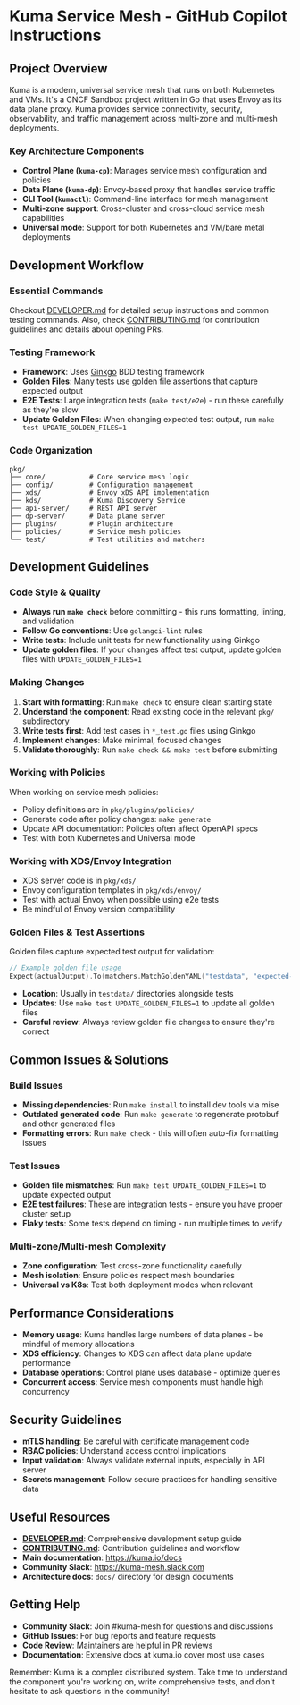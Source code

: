 # Kuma Service Mesh - GitHub Copilot Instructions

## Project Overview

Kuma is a modern, universal service mesh that runs on both Kubernetes and VMs. It's a CNCF Sandbox project written in Go that uses Envoy as its data plane proxy. Kuma provides service connectivity, security, observability, and traffic management across multi-zone and multi-mesh deployments.

### Key Architecture Components

- **Control Plane (`kuma-cp`)**: Manages service mesh configuration and policies
- **Data Plane (`kuma-dp`)**: Envoy-based proxy that handles service traffic  
- **CLI Tool (`kumactl`)**: Command-line interface for mesh management
- **Multi-zone support**: Cross-cluster and cross-cloud service mesh capabilities
- **Universal mode**: Support for both Kubernetes and VM/bare metal deployments

## Development Workflow

### Essential Commands

Checkout [DEVELOPER.md](../DEVELOPER.md) for detailed setup instructions and common testing commands.
Also, check [CONTRIBUTING.md](../CONTRIBUTING.md) for contribution guidelines and details about opening PRs.

### Testing Framework

- **Framework**: Uses [Ginkgo](https://github.com/onsi/ginkgo) BDD testing framework
- **Golden Files**: Many tests use golden file assertions that capture expected output
- **E2E Tests**: Large integration tests (`make test/e2e`) - run these carefully as they're slow
- **Update Golden Files**: When changing expected test output, run `make test UPDATE_GOLDEN_FILES=1`

### Code Organization

```
pkg/
├── core/           # Core service mesh logic
├── config/         # Configuration management
├── xds/            # Envoy xDS API implementation  
├── kds/            # Kuma Discovery Service
├── api-server/     # REST API server
├── dp-server/      # Data plane server
├── plugins/        # Plugin architecture
├── policies/       # Service mesh policies
└── test/           # Test utilities and matchers
```

## Development Guidelines

### Code Style & Quality

- **Always run `make check`** before committing - this runs formatting, linting, and validation
- **Follow Go conventions**: Use `golangci-lint` rules
- **Write tests**: Include unit tests for new functionality using Ginkgo
- **Update golden files**: If your changes affect test output, update golden files with `UPDATE_GOLDEN_FILES=1`

### Making Changes

1. **Start with formatting**: Run `make check` to ensure clean starting state
2. **Understand the component**: Read existing code in the relevant `pkg/` subdirectory
3. **Write tests first**: Add test cases in `*_test.go` files using Ginkgo
4. **Implement changes**: Make minimal, focused changes
5. **Validate thoroughly**: Run `make check && make test` before submitting

### Working with Policies

When working on service mesh policies:

- Policy definitions are in `pkg/plugins/policies/`
- Generate code after policy changes: `make generate`  
- Update API documentation: Policies often affect OpenAPI specs
- Test with both Kubernetes and Universal mode

### Working with XDS/Envoy Integration

- XDS server code is in `pkg/xds/`
- Envoy configuration templates in `pkg/xds/envoy/`
- Test with actual Envoy when possible using e2e tests
- Be mindful of Envoy version compatibility

### Golden Files & Test Assertions

Golden files capture expected test output for validation:

```go
// Example golden file usage
Expect(actualOutput).To(matchers.MatchGoldenYAML("testdata", "expected-output.yaml"))
```

- **Location**: Usually in `testdata/` directories alongside tests
- **Updates**: Use `make test UPDATE_GOLDEN_FILES=1` to update all golden files
- **Careful review**: Always review golden file changes to ensure they're correct

## Common Issues & Solutions

### Build Issues

- **Missing dependencies**: Run `make install` to install dev tools via mise
- **Outdated generated code**: Run `make generate` to regenerate protobuf and other generated files
- **Formatting errors**: Run `make check` - this will often auto-fix formatting issues

### Test Issues 
 
- **Golden file mismatches**: Run `make test UPDATE_GOLDEN_FILES=1` to update expected output
- **E2E test failures**: These are integration tests - ensure you have proper cluster setup
- **Flaky tests**: Some tests depend on timing - run multiple times to verify

### Multi-zone/Multi-mesh Complexity

- **Zone configuration**: Test cross-zone functionality carefully
- **Mesh isolation**: Ensure policies respect mesh boundaries
- **Universal vs K8s**: Test both deployment modes when relevant

## Performance Considerations

- **Memory usage**: Kuma handles large numbers of data planes - be mindful of memory allocations
- **XDS efficiency**: Changes to XDS can affect data plane update performance  
- **Database operations**: Control plane uses database - optimize queries
- **Concurrent access**: Service mesh components must handle high concurrency

## Security Guidelines

- **mTLS handling**: Be careful with certificate management code
- **RBAC policies**: Understand access control implications
- **Input validation**: Always validate external inputs, especially in API server
- **Secrets management**: Follow secure practices for handling sensitive data

## Useful Resources

- **[DEVELOPER.md](DEVELOPER.md)**: Comprehensive development setup guide
- **[CONTRIBUTING.md](CONTRIBUTING.md)**: Contribution guidelines and workflow
- **Main documentation**: https://kuma.io/docs
- **Community Slack**: https://kuma-mesh.slack.com
- **Architecture docs**: `docs/` directory for design documents

## Getting Help

- **Community Slack**: Join #kuma-mesh for questions and discussions
- **GitHub Issues**: For bug reports and feature requests
- **Code Review**: Maintainers are helpful in PR reviews
- **Documentation**: Extensive docs at kuma.io cover most use cases

Remember: Kuma is a complex distributed system. Take time to understand the component you're working on, write comprehensive tests, and don't hesitate to ask questions in the community!